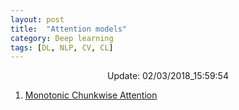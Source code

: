 ```yaml
---
layout: post
title:  "Attention models"
category: Deep learning
tags: [DL, NLP, CV, CL]
---
```






<center> Update: 02/03/2018_15:59:54</center>

  	
1. [ Monotonic Chunkwise Attention](https://rawgit.com/elbayadm/PaperNotes/master/notes/attention/2017-Monotonic-Chunkwise-Attention.html)
